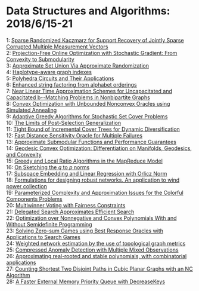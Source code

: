 # Data Structures and Algorithms: 2018/6/15-21  
1: [Sparse Randomized Kaczmarz for Support Recovery of Jointly Sparse  Corrupted Multiple Measurement Vectors](https://doi.org/10.48550/arXiv.1711.02743)  
2: [Projection-Free Online Optimization with Stochastic Gradient: From  Convexity to Submodularity](https://doi.org/10.48550/arXiv.1802.08183)  
3: [Approximate Set Union Via Approximate Randomization](https://doi.org/10.48550/arXiv.1802.06204)  
4: [Haplotype-aware graph indexes](https://doi.org/10.48550/arXiv.1805.03834)  
5: [Polyhedra Circuits and Their Applications](https://doi.org/10.48550/arXiv.1806.05797)  
6: [Enhanced string factoring from alphabet orderings](https://doi.org/10.48550/arXiv.1806.05942)  
7: [Near Linear Time Approximation Schemes for Uncapacitated and Capacitated  b--Matching Problems in Nonbipartite Graphs](https://doi.org/10.48550/arXiv.1307.4355)  
8: [Convex Optimization with Unbounded Nonconvex Oracles using Simulated  Annealing](https://doi.org/10.48550/arXiv.1711.02621)  
9: [Adaptive Greedy Algorithms for Stochastic Set Cover Problems](https://doi.org/10.48550/arXiv.1803.07639)  
10: [The Limits of Post-Selection Generalization](https://doi.org/10.48550/arXiv.1806.06100)  
11: [Tight Bound of Incremental Cover Trees for Dynamic Diversification](https://doi.org/10.48550/arXiv.1806.06126)  
12: [Fast Distance Sensitivity Oracle for Multiple Failures](https://doi.org/10.48550/arXiv.1806.06182)  
13: [Approximate Submodular Functions and Performance Guarantees](https://doi.org/10.48550/arXiv.1806.06323)  
14: [Geodesic Convex Optimization: Differentiation on Manifolds, Geodesics,  and Convexity](https://doi.org/10.48550/arXiv.1806.06373)  
15: [Greedy and Local Ratio Algorithms in the MapReduce Model](https://doi.org/10.48550/arXiv.1806.06421)  
16: [On Sketching the $q$ to $p$ norms](https://doi.org/10.48550/arXiv.1806.06429)  
17: [Subspace Embedding and Linear Regression with Orlicz Norm](https://doi.org/10.48550/arXiv.1806.06430)  
18: [Formulations for designing robust networks. An application to wind power  collection](https://doi.org/10.48550/arXiv.1806.06704)  
19: [Parameterized Complexity and Approximation Issues for the Colorful  Components Problems](https://doi.org/10.48550/arXiv.1605.03071)  
20: [Multiwinner Voting with Fairness Constraints](https://doi.org/10.48550/arXiv.1710.10057)  
21: [Delegated Search Approximates Efficient Search](https://doi.org/10.48550/arXiv.1806.06933)  
22: [Optimization over Nonnegative and Convex Polynomials With and Without  Semidefinite Programming](https://doi.org/10.48550/arXiv.1806.06996)  
23: [Solving Zero-sum Games using Best Response Oracles with Applications to  Search Games](https://doi.org/10.48550/arXiv.1704.02657)  
24: [Weighted network estimation by the use of topological graph metrics](https://doi.org/10.48550/arXiv.1705.00892)  
25: [Compressed Anomaly Detection with Multiple Mixed Observations](https://doi.org/10.48550/arXiv.1801.10264)  
26: [Approximating real-rooted and stable polynomials, with combinatorial  applications](https://doi.org/10.48550/arXiv.1806.07404)  
27: [Counting Shortest Two Disjoint Paths in Cubic Planar Graphs with an NC  Algorithm](https://doi.org/10.48550/arXiv.1806.07586)  
28: [A Faster External Memory Priority Queue with DecreaseKeys](https://doi.org/10.48550/arXiv.1806.07598)  